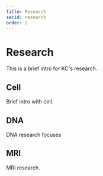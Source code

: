 ```yaml
---
title: Research
secid: research
order: 2
---
```



Research
========


This is a brief intro for KC's research.


Cell
----

Brief intro with cell.


DNA
---

DNA research focuses



MRI
---

MRI research.
    
    
    
    